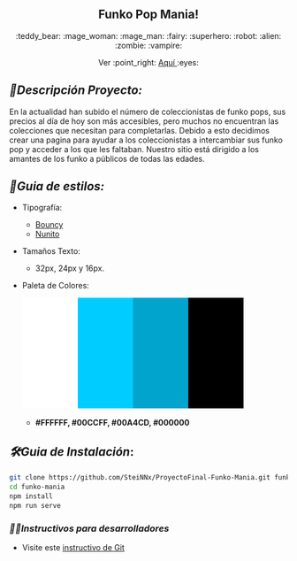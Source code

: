 <p align="center">
    <h2 align="center">
        Funko Pop Mania!
    </h2>
    <p align="center"> 
        :teddy_bear: :mage_woman: :mage_man: :fairy: :superhero: :robot: :alien: :zombie: :vampire:
    </p>
    <p align="center"> 
        Ver :point_right: 
        <a href="https://proyecto-final-funko-mania.vercel.app/" target="_blank">
            Aquí
        </a>
        :eyes:
    </p>
</p>

## _:scroll:Descripción Proyecto:_

En la actualidad han subido el número de coleccionistas de funko pops, sus precios al día de hoy son más accesibles, pero muchos no encuentran las colecciones que necesitan para completarlas. 
Debido a esto decidimos crear una pagina para ayudar a los coleccionistas a intercambiar sus funko pop y acceder a los que les faltaban.
Nuestro sitio está dirigido a los amantes de los funko a públicos de todas las edades.

## _:art:Guia de estilos:_
- Tipografía: 
    - [Bouncy](https://www.dafont.com/es/bouncy-2.font)
    - [Nunito](https://fonts.google.com/specimen/Nunito?query=nunito)
- Tamaños Texto:
    - 32px, 24px y 16px.
- Paleta de Colores:

    ![ImagenPaletaColores](./docs/img/colorscheme.png) 
    - **#FFFFFF, #00CCFF, #00A4CD, #000000**

## _:hammer_and_wrench:Guia de Instalación_:

```bash
git clone https://github.com/SteiNNx/ProyectoFinal-Funko-Mania.git funko-mania
cd funko-mania
npm install
npm run serve
```

### _:woman_technologist:Instructivos para desarrolladores_
- Visite este [instructivo de Git](docs/git-commands.md)

